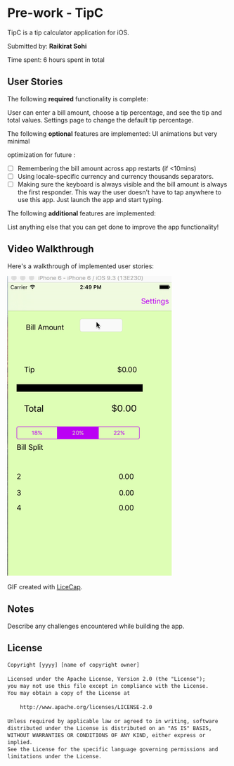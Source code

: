 # Pre-work - TipC

TipC is a tip calculator application for iOS.

Submitted by: **Raikirat Sohi**

Time spent: 6 hours spent in total

## User Stories

The following **required** functionality is complete:

 User can enter a bill amount, choose a tip percentage, and see the tip and total values.
 Settings page to change the default tip percentage.

The following **optional** features are implemented:
 UI animations but very minimal

optimization for future : 
* [ ] Remembering the bill amount across app restarts (if <10mins)
* [ ] Using locale-specific currency and currency thousands separators.
* [ ] Making sure the keyboard is always visible and the bill amount is always the first responder. This way the user doesn't have to tap anywhere to use this app. Just launch the app and start typing.

The following **additional** features are implemented:

 List anything else that you can get done to improve the app functionality!

## Video Walkthrough 

Here's a walkthrough of implemented user stories:

<img src='https://github.com/RaikiratSohi/TipC/blob/master/TipCDemo.gif' title='Video Walkthrough' width='' alt='Video Walkthrough' />

GIF created with [LiceCap](http://www.cockos.com/licecap/).

## Notes

Describe any challenges encountered while building the app.

## License

    Copyright [yyyy] [name of copyright owner]

    Licensed under the Apache License, Version 2.0 (the "License");
    you may not use this file except in compliance with the License.
    You may obtain a copy of the License at

        http://www.apache.org/licenses/LICENSE-2.0

    Unless required by applicable law or agreed to in writing, software
    distributed under the License is distributed on an "AS IS" BASIS,
    WITHOUT WARRANTIES OR CONDITIONS OF ANY KIND, either express or implied.
    See the License for the specific language governing permissions and
    limitations under the License.
